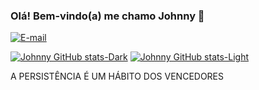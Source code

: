 
### Olá! Bem-vindo(a) me chamo Johnny 🙂
 
 
[![E-mail](https://img.shields.io/badge/Microsoft_Outlook-0078D4?style=for-the-badge&logo=microsoft-outlook&logoColor=white)](johnny_dev@outlook.com)
 
 

[![Johnny GitHub stats-Dark](https://github-readme-stats.vercel.app/api?username=JohnnyFRL&show_icons=true&theme=dark#gh-dark-mode-only)](https://github.com/JohnnyFRL/github-readme-stats#gh-dark-mode-only)
[![Johnny GitHub stats-Light](https://github-readme-stats.vercel.app/api?username=JohnnyFRL&show_icons=true&theme=default#gh-light-mode-only)](https://github.com/JohnnyFRL/github-readme-stats#gh-light-mode-only)

A PERSISTÊNCIA É UM HÁBITO DOS VENCEDORES
